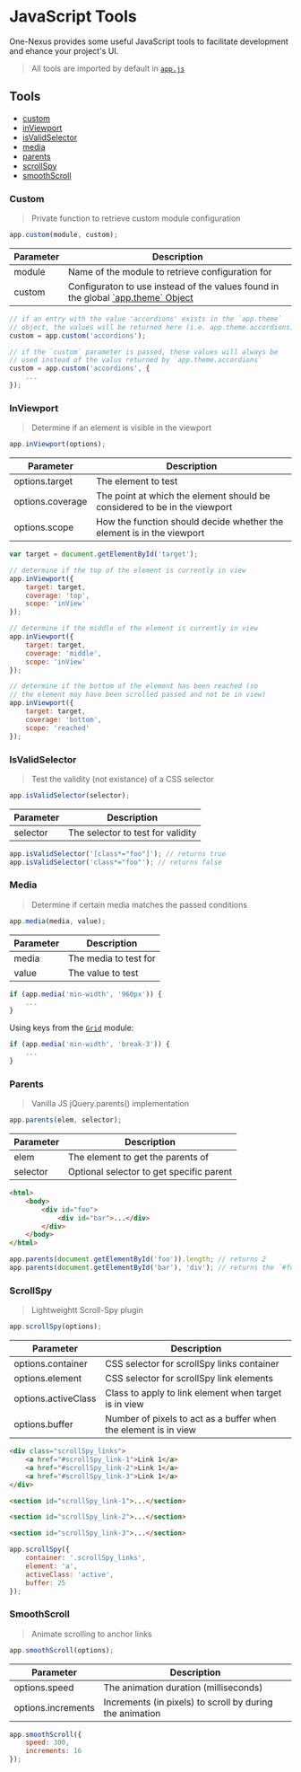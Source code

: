 # JavaScript Tools

One-Nexus provides some useful JavaScript tools to facilitate development and ehance your project's UI.

> All tools are imported by default in [`app.js`](../../app.js)

## Tools

* [custom](#custom)
* [inViewport](#inviewport)
* [isValidSelector](#isvalidselector)
* [media](#breakpoint)
* [parents](#parents)
* [scrollSpy](#scrollspy)
* [smoothScroll](#smoothscroll)

### Custom

> Private function to retrieve custom module configuration

```js
app.custom(module, custom);
```

<table class="table">
    <thead>
        <tr>
            <th>Parameter</th>
            <th>Description</th>
        </tr>
    </thead>
    <tbody>
        <tr>
            <td>module</td>
            <td>Name of the module to retrieve configuration for</td>
        </tr>
        <tr>
            <td>custom</td>
            <td>Configuraton to use instead of the values found in the global <a href="#TODO">`app.theme` Object</a></td>
        </tr>
    </tbody>
</table>

```js
// if an entry with the value 'accordions' exists in the `app.theme`
// object, the values will be returned here (i.e. app.theme.accordions)
custom = app.custom('accordions');

// if the `custom` parameter is passed, these values will always be 
// used instead of the valus returned by `app.theme.accordions`
custom = app.custom('accordions', {
    ...
});
```

### InViewport

> Determine if an element is visible in the viewport

```js
app.inViewport(options);
```

<table class="table">
    <thead>
        <tr>
            <th>Parameter</th>
            <th>Description</th>
        </tr>
    </thead>
    <tbody>
        <tr>
            <td>options.target</td>
            <td>The element to test</td>
        </tr>
        <tr>
            <td>options.coverage</td>
            <td>The point at which the element should be considered to be in the viewport</td>
        </tr>
        <tr>
            <td>options.scope</td>
            <td>How the function should decide whether the element is in the viewport</td>
        </tr>
    </tbody>
</table>

```js
var target = document.getElementById('target');

// determine if the top of the element is currently in view
app.inViewport({
    target: target, 
    coverage: 'top', 
    scope: 'inView'
});

// determine if the middle of the element is currently in view
app.inViewport({
    target: target, 
    coverage: 'middle', 
    scope: 'inView'
});

// determine if the bottom of the element has been reached (so
// the element may have been scrolled passed and not be in view)
app.inViewport({
    target: target, 
    coverage: 'bottom', 
    scope: 'reached'
});
```

### IsValidSelector

> Test the validity (not existance) of a CSS selector

```js
app.isValidSelector(selector);
```

<table class="table">
    <thead>
        <tr>
            <th>Parameter</th>
            <th>Description</th>
        </tr>
    </thead>
    <tbody>
        <tr>
            <td>selector</td>
            <td>The selector to test for validity</td>
        </tr>
    </tbody>
</table>

```js
app.isValidSelector('[class*="foo"]'); // returns true
app.isValidSelector('class*="foo"'); // returns false
```

### Media

> Determine if certain media matches the passed conditions

```js
app.media(media, value);
```

<table class="table">
    <thead>
        <tr>
            <th>Parameter</th>
            <th>Description</th>
        </tr>
    </thead>
    <tbody>
        <tr>
            <td>media</td>
            <td>The media to test for</td>
        </tr>
        <tr>
            <td>value</td>
            <td>The value to test</td>
        </tr>
    </tbody>
</table>

```js
if (app.media('min-width', '960px')) {
    ...
}
```

Using keys from the [`Grid`](#TODO) module:

```js
if (app.media('min-width', 'break-3')) {
    ...
}
```

### Parents

> Vanilla JS jQuery.parents() implementation

```js
app.parents(elem, selector);
```

<table class="table">
    <thead>
        <tr>
            <th>Parameter</th>
            <th>Description</th>
        </tr>
    </thead>
    <tbody>
        <tr>
            <td>elem</td>
            <td>The element to get the parents of</td>
        </tr>
        <tr>
            <td>selector</td>
            <td>Optional selector to get specific parent</td>
        </tr>
    </tbody>
</table>

```html
<html>
    <body>
        <div id="foo">
            <div id="bar">...</div>
        </div>
    </body>
</html>
```

```js
app.parents(document.getElementById('foo')).length; // returns 2
app.parents(document.getElementById('bar'), 'div'); // returns the `#foo` element object
```

### ScrollSpy

> Lightweightt Scroll-Spy plugin

```js
app.scrollSpy(options);
```

<table class="table">
    <thead>
        <tr>
            <th>Parameter</th>
            <th>Description</th>
        </tr>
    </thead>
    <tbody>
        <tr>
            <td>options.container</td>
            <td>CSS selector for scrollSpy links container</td>
        </tr>
        <tr>
            <td>options.element</td>
            <td>CSS selector for scrollSpy link elements</td>
        </tr>
        <tr>
            <td>options.activeClass</td>
            <td>Class to apply to link element when target is in view</td>
        </tr>
        <tr>
            <td>options.buffer</td>
            <td>Number of pixels to act as a buffer when the element is in view</td>
        </tr>
    </tbody>
</table>

```html
<div class="scrollSpy_links">
    <a href="#scrollSpy_link-1">Link 1</a>
    <a href="#scrollSpy_link-2">Link 1</a>
    <a href="#scrollSpy_link-3">Link 1</a>
</div>

<section id="scrollSpy_link-1">...</section>

<section id="scrollSpy_link-2">...</section>

<section id="scrollSpy_link-3">...</section>
```

```js
app.scrollSpy({
    container: '.scrollSpy_links',
    element: 'a',
    activeClass: 'active',
    buffer: 25
});
```

### SmoothScroll

> Animate scrolling to anchor links

```js
app.smoothScroll(options);
```

<table class="table">
    <thead>
        <tr>
            <th>Parameter</th>
            <th>Description</th>
        </tr>
    </thead>
    <tbody>
        <tr>
            <td>options.speed</td>
            <td>The animation duration (milliseconds)</td>
        </tr>
        <tr>
            <td>options.increments</td>
            <td>Increments (in pixels) to scroll by during the animation</td>
        </tr>
    </tbody>
</table>

```js
app.smoothScroll({
    speed: 300,
    increments: 16
});
```